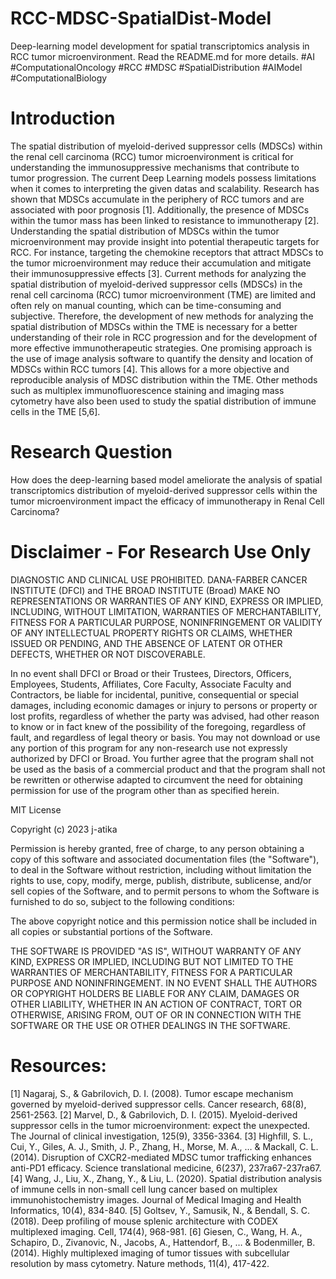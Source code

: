 # RCC-MDSC-SpatialDist-Model
Deep-learning model development for spatial transcriptomics analysis in RCC tumor microenvironment. Read the README.md for more details. #AI #ComputationalOncology #RCC #MDSC #SpatialDistribution #AIModel #ComputationalBiology 


# Introduction 
The spatial distribution of myeloid-derived suppressor cells (MDSCs) within the renal cell carcinoma (RCC) tumor microenvironment is critical for understanding the immunosuppressive mechanisms that contribute to tumor progression. The current Deep Learning models possess limitations when it comes to interpreting the given datas and scalability. Research has shown that MDSCs accumulate in the periphery of RCC tumors and are associated with poor prognosis [1]. Additionally, the presence of MDSCs within the tumor mass has been linked to resistance to immunotherapy [2]. 
Understanding the spatial distribution of MDSCs within the tumor microenvironment may provide insight into potential therapeutic targets for RCC. For instance, targeting the chemokine receptors that attract MDSCs to the tumor microenvironment may reduce their accumulation and mitigate their immunosuppressive effects [3]. 
Current methods for analyzing the spatial distribution of myeloid-derived suppressor cells (MDSCs) in the renal cell carcinoma (RCC) tumor microenvironment (TME) are limited and often rely on manual counting, which can be time-consuming and subjective. Therefore, the development of new methods for analyzing the spatial distribution of MDSCs within the TME is necessary for a better understanding of their role in RCC progression and for the development of more effective immunotherapeutic strategies.
One promising approach is the use of image analysis software to quantify the density and location of MDSCs within RCC tumors [4]. This allows for a more objective and reproducible analysis of MDSC distribution within the TME. Other methods such as multiplex immunofluorescence staining and imaging mass cytometry have also been used to study the spatial distribution of immune cells in the TME [5,6].

# Research Question 
How does the deep-learning based model ameliorate the analysis of spatial transcriptomics distribution of myeloid-derived suppressor cells within the tumor microenvironment impact the efficacy of immunotherapy in Renal Cell Carcinoma?


# Disclaimer - For Research Use Only 
DIAGNOSTIC AND CLINICAL USE PROHIBITED. DANA-FARBER CANCER INSTITUTE (DFCI) and THE BROAD INSTITUTE (Broad) MAKE NO REPRESENTATIONS OR WARRANTIES OF ANY KIND, EXPRESS OR IMPLIED, INCLUDING, WITHOUT LIMITATION, WARRANTIES OF MERCHANTABILITY, FITNESS FOR A PARTICULAR PURPOSE, NONINFRINGEMENT OR VALIDITY OF ANY INTELLECTUAL PROPERTY RIGHTS OR CLAIMS, WHETHER ISSUED OR PENDING, AND THE ABSENCE OF LATENT OR OTHER DEFECTS, WHETHER OR NOT DISCOVERABLE.

In no event shall DFCI or Broad or their Trustees, Directors, Officers, Employees, Students, Affiliates, Core Faculty, Associate Faculty and Contractors, be liable for incidental, punitive, consequential or special damages, including economic damages or injury to persons or property or lost profits, regardless of whether the party was advised, had other reason to know or in fact knew of the possibility of the foregoing, regardless of fault, and regardless of legal theory or basis. You may not download or use any portion of this program for any non-research use not expressly authorized by DFCI or Broad. You further agree that the program shall not be used as the basis of a commercial product and that the program shall not be rewritten or otherwise adapted to circumvent the need for obtaining permission for use of the program other than as specified herein.

MIT License

Copyright (c) 2023 j-atika

Permission is hereby granted, free of charge, to any person obtaining a copy
of this software and associated documentation files (the "Software"), to deal
in the Software without restriction, including without limitation the rights
to use, copy, modify, merge, publish, distribute, sublicense, and/or sell
copies of the Software, and to permit persons to whom the Software is
furnished to do so, subject to the following conditions:

The above copyright notice and this permission notice shall be included in all
copies or substantial portions of the Software.

THE SOFTWARE IS PROVIDED "AS IS", WITHOUT WARRANTY OF ANY KIND, EXPRESS OR
IMPLIED, INCLUDING BUT NOT LIMITED TO THE WARRANTIES OF MERCHANTABILITY,
FITNESS FOR A PARTICULAR PURPOSE AND NONINFRINGEMENT. IN NO EVENT SHALL THE
AUTHORS OR COPYRIGHT HOLDERS BE LIABLE FOR ANY CLAIM, DAMAGES OR OTHER
LIABILITY, WHETHER IN AN ACTION OF CONTRACT, TORT OR OTHERWISE, ARISING FROM,
OUT OF OR IN CONNECTION WITH THE SOFTWARE OR THE USE OR OTHER DEALINGS IN THE
SOFTWARE.




# Resources: 
[1] Nagaraj, S., & Gabrilovich, D. I. (2008). Tumor escape mechanism governed by myeloid-derived suppressor cells. Cancer research, 68(8), 2561-2563.
[2] Marvel, D., & Gabrilovich, D. I. (2015). Myeloid-derived suppressor cells in the tumor microenvironment: expect the unexpected. The Journal of clinical investigation, 125(9), 3356-3364.
[3] Highfill, S. L., Cui, Y., Giles, A. J., Smith, J. P., Zhang, H., Morse, M. A., … & Mackall, C. L. (2014). Disruption of CXCR2-mediated MDSC tumor trafficking enhances anti-PD1 efficacy. Science translational medicine, 6(237), 237ra67-237ra67.
[4] Wang, J., Liu, X., Zhang, Y., & Liu, L. (2020). Spatial distribution analysis of immune cells in non-small cell lung cancer based on multiplex immunohistochemistry images. Journal of Medical Imaging and Health Informatics, 10(4), 834-840.
[5] Goltsev, Y., Samusik, N., & Bendall, S. C. (2018). Deep profiling of mouse splenic architecture with CODEX multiplexed imaging. Cell, 174(4), 968-981.
[6] Giesen, C., Wang, H. A., Schapiro, D., Zivanovic, N., Jacobs, A., Hattendorf, B., … & Bodenmiller, B. (2014). Highly multiplexed imaging of tumor tissues with subcellular resolution by mass cytometry. Nature methods, 11(4), 417-422.
